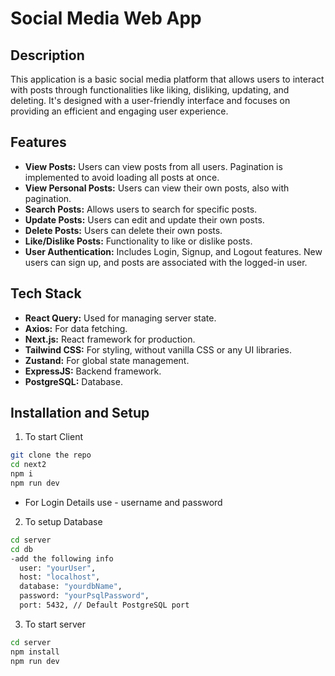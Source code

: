 # Social Media Web App

## Description

This application is a basic social media platform that allows users to interact with posts through functionalities like liking, disliking, updating, and deleting. It's designed with a user-friendly interface and focuses on providing an efficient and engaging user experience.

## Features

- **View Posts:** Users can view posts from all users. Pagination is implemented to avoid loading all posts at once.
- **View Personal Posts:** Users can view their own posts, also with pagination.
- **Search Posts:** Allows users to search for specific posts.
- **Update Posts:** Users can edit and update their own posts.
- **Delete Posts:** Users can delete their own posts.
- **Like/Dislike Posts:** Functionality to like or dislike posts.
- **User Authentication:** Includes Login, Signup, and Logout features. New users can sign up, and posts are associated with the logged-in user.

## Tech Stack

- **React Query:** Used for managing server state.
- **Axios:** For data fetching.
- **Next.js:** React framework for production.
- **Tailwind CSS:** For styling, without vanilla CSS or any UI libraries.
- **Zustand:** For global state management.
- **ExpressJS:** Backend framework.
- **PostgreSQL:** Database.


## Installation and Setup

1. To start  Client 

```bash
git clone the repo
cd next2
npm i
npm run dev
```

- For Login Details use - username and password
2. To setup Database
```bash
cd server
cd db
-add the following info
  user: "yourUser",
  host: "localhost",
  database: "yourdbName",
  password: "yourPsqlPassword",
  port: 5432, // Default PostgreSQL port
```
3. To start server

```bash
cd server
npm install
npm run dev
```
